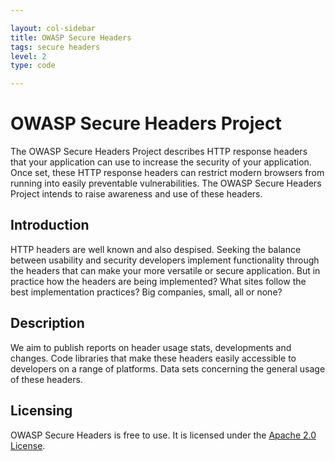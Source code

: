 ```yaml
---

layout: col-sidebar
title: OWASP Secure Headers
tags: secure headers
level: 2
type: code

---
```


# OWASP Secure Headers Project

The OWASP Secure Headers Project describes HTTP response headers that your application can use to increase the security of your application. Once set, these HTTP response headers can restrict modern browsers from running into easily preventable vulnerabilities. The OWASP Secure Headers Project intends to raise awareness and use of these headers.

## Introduction

HTTP headers are well known and also despised. Seeking the balance between usability and security developers implement functionality through the headers that can make your more versatile or secure application. But in practice how the headers are being implemented? What sites follow the best implementation practices? Big companies, small, all or none?

## Description

We aim to publish reports on header usage stats, developments and changes. Code libraries that make these headers easily accessible to developers on a range of platforms. Data sets concerning the general usage of these headers.

## Licensing

OWASP Secure Headers is free to use. It is licensed under the [Apache 2.0 License](https://github.com/OWASP/www-project-secure-headers/blob/master/LICENSE).
